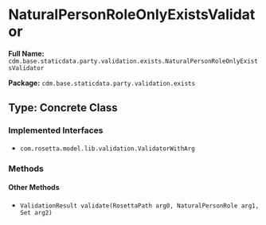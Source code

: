 # NaturalPersonRoleOnlyExistsValidator

**Full Name:** `cdm.base.staticdata.party.validation.exists.NaturalPersonRoleOnlyExistsValidator`

**Package:** `cdm.base.staticdata.party.validation.exists`

## Type: Concrete Class

### Implemented Interfaces

- `com.rosetta.model.lib.validation.ValidatorWithArg`

### Methods

#### Other Methods

- `ValidationResult validate(RosettaPath arg0, NaturalPersonRole arg1, Set arg2)`

